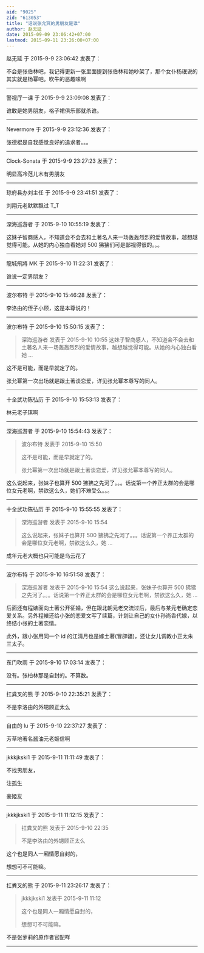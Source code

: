 ```yaml
---
aid: "9025"
zid: "613053"
title: "话说张允冥的男朋友是谁"
author: 赵无延
date: 2015-09-09 23:06:42+07:00
lastmod: 2015-09-11 23:26:00+07:00
---
```


赵无延 于 2015-9-9 23:06:42 发表了：

不会是张伯林吧，我记得更新一张里面提到张伯林和她吵架了，那个女仆杨珉说的其实就是杨幂吧。吹牛的恶趣味啊

---

警视厅一课 于 2015-9-9 23:09:08 发表了：

谁敢是她男朋友，格子裙俱乐部就杀谁。

---

Nevermore 于 2015-9-9 23:12:36 发表了：

张德棍是自我感觉良好的追求者。。。

---

Clock-Sonata 于 2015-9-9 23:27:23 发表了：

明显高冷范儿木有男朋友

---

琼府县办刘主任 于 2015-9-9 23:41:51 发表了：

刘翔元老默默飘过 T_T

---

深海巡游者 于 2015-9-10 10:55:19 发表了：

这妹子智商感人，不知道会不会去和土著名人来一场轰轰烈烈的爱情故事，越想越觉得可能。从她的内心独白看她对 500 狒狒们可是鄙视得很的。。。

---

龍城飛將 MK 于 2015-9-10 11:22:31 发表了：

谁说一定男朋友？

---

波尔布特 于 2015-9-10 15:46:28 发表了：

李洛由的侄子小顾，这是本尊说的！

---

波尔布特 于 2015-9-10 15:50:15 发表了：

> 深海巡游者 发表于 2015-9-10 10:55 这妹子智商感人，不知道会不会去和土著名人来一场轰轰烈烈的爱情故事，越想越觉得可能。从她的内心独白看她 ...

这不是可能，而是早就定了的。

张允幂第一次出场就是跟土著谈恋爱，详见张允幂本尊写的同人。

---

十全武功陈弘历 于 2015-9-10 15:53:13 发表了：

林元老子琪啊

---

深海巡游者 于 2015-9-10 15:54:43 发表了：

> 波尔布特 发表于 2015-9-10 15:50
>
> 这不是可能，而是早就定了的。
>
> 张允幂第一次出场就是跟土著谈恋爱，详见张允幂本尊写的同人。

这么说起来，张妹子也算开 500 狒狒之先河了。。。话说第一个养正太群的会是哪位女元老啊，禁欲这么久，她们不难受么。。。

---

十全武功陈弘历 于 2015-9-10 15:55:55 发表了：

> 深海巡游者 发表于 2015-9-10 15:54
>
> 这么说起来，张妹子也算开 500 狒狒之先河了。。。话说第一个养正太群的会是哪位女元老啊，禁欲这么久，她 ...

成年元老大概也只可能是乌云花了

---

波尔布特 于 2015-9-10 16:51:58 发表了：

> 深海巡游者 发表于 2015-9-10 15:54 这么说起来，张妹子也算开 500 狒狒之先河了。。。话说第一个养正太群的会是哪位女元老啊，禁欲这么久，她 ...

后面还有程婊面向土著公开征婚，但在跟北朝元老交流过后，最后与某元老确定恋爱关系。另外程裱还给小张的恋爱文写了续篇，计划让自己的女仆孙尚香代嫁，以终结小张的土著恋情。

此外，跟小张用同一个 id 的江清月也是嫁土著(冒辟疆)，还让女儿调教小正太朱三太子。

---

东门吹雨 于 2015-9-10 17:03:14 发表了：

没有。张柏林那是自封的。不算数。

---

扛粪叉的熊 于 2015-9-10 22:35:21 发表了：

不是李洛由的外甥顾正太么

---

自由的 lu 于 2015-9-10 22:37:27 发表了：

芳草地著名酱油元老姬信啊

---

jkkkjkski1 于 2015-9-11 11:11:49 发表了：

不找男朋友，

注孤生

豪姬友

---

jkkkjkski1 于 2015-9-11 11:12:15 发表了：

> 扛粪叉的熊 发表于 2015-9-10 22:35
>
> 不是李洛由的外甥顾正太么

这个也是同人一厢情愿自封的，

想想可不可能嘛。

---

扛粪叉的熊 于 2015-9-11 23:26:17 发表了：

> jkkkjkski1 发表于 2015-9-11 11:12
>
> 这个也是同人一厢情愿自封的，
>
> 想想可不可能嘛。

不是张萝莉的原作者官配咩

---
